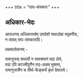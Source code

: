 +++
title = "ताप-संस्कारः"
+++

## अधिकार-भेदः
आराधनय् अधिकारार्थम् उपदेशो यथाऽपेक्षं स्पृहणीयः,  
न तावत् ताप-संस्कारादि।  

लक्ष्यालोकनम् -

रामानुजस् सभार्यो न समाश्रयणं यदा लेभे,  
तदा ऽपि काञ्चीपूर्णेन तद्-अन्नम् भुक्तम्,  
रामानुजार्येण च तीर्थ-कैङ्कर्यं कृतं देवालये। 

